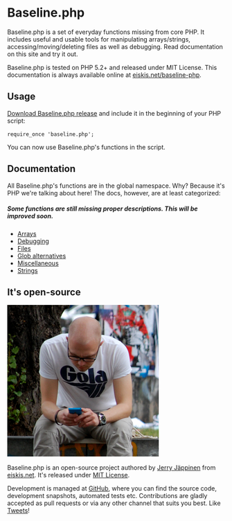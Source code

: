 
# Baseline.php

Baseline.php is a set of everyday functions missing from core PHP. It includes useful and usable tools for manipulating arrays/strings, accessing/moving/deleting files as well as debugging. Read documentation on this site and try it out.

Baseline.php is tested on PHP 5.2+ and released under MIT License. This documentation is always available online at [eiskis.net/baseline-php](http://eiskis.net/baseline-php/).



## Usage

[Download Baseline.php release](https://github.com/Eiskis/Baseline-PHP/blob/master/baseline.php) and include it in the beginning of your PHP script:

	require_once 'baseline.php';

You can now use Baseline.php's functions in the script.



## Documentation

All Baseline.php's functions are in the global namespace. Why? Because it's PHP we're talking about here! The docs, however, are at least categorized:

##### Some functions are still missing proper descriptions. This will be improved soon.

- [Arrays](arrays)
- [Debugging](debug)
- [Files](files)
- [Glob alternatives](glob)
- [Miscellaneous](misc)
- [Strings](strings)



## It's open-source

<a href="http://eiskis.net/"><img src="author.png" alt="Jerry Jäppinen" title="Jerry Jäppinen" class="shadows author"></a>

Baseline.php is an open-source project authored by [Jerry Jäppinen](mailto:eiskis@gmail.com) from [eiskis.net](http://eiskis.net/). It's released under [MIT License](http://opensource.org/licenses/MIT).

Development is managed at [GitHub](https://github.com/Eiskis/Baseline-PHP), where you can find the source code, development snapshots, automated tests etc. Contributions are gladly accepted as pull requests or via any other channel that suits you best. Like [Tweets](https://twitter.com/Eiskis)!
